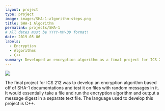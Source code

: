 ```yaml
---
layout: project
type: project
image: images/SHA-1-algorithm-steps.png
title: SHA-1 Algorithm
permalink: projects/SHA-1
# All dates must be YYYY-MM-DD format!
date: 2019-05-06
labels:
  - Encryption
  - Algorithms
  - C++
summary: Developed an encryption algorithm as a final project for ICS 212.
---
```

<div class="ui small rounded images">
  <img class="ui image" src="https://upload.wikimedia.org/wikipedia/commons/thumb/2/2b/Cryptographic_Hash_Function.svg/375px-Cryptographic_Hash_Function.svg.png">
</div>

The final project for ICS 212 was to develop an encryption algorithm based off of SHA-1 documentations and test it on files with random messages in it. It would essentially take a file and run the encryption algorithm and output a message digest in a separate text file. The language used to develop this project is C++.
